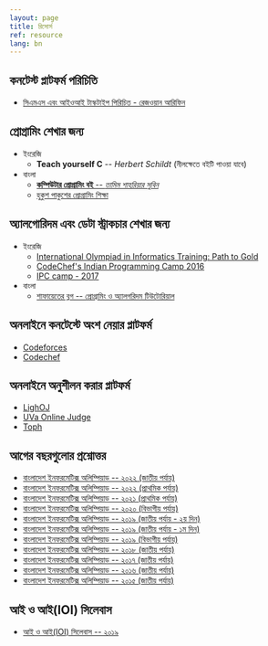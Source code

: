 ```yaml
---
layout: page
title: রিসোর্স
ref: resource
lang: bn
---
```

## কনটেস্ট প্লাটফর্ম পরিচিতি
- [সিএমএস এবং আইওআই টাস্কটাইপ পিরিচিত - রেজওয়ান আরিফিন](https://drive.google.com/file/d/1m5phmsXbWk8rG2dShX8CuPltrrzxLdy2/view)

## প্রোগ্রামিং শেখার জন্য
- ইংরেজি
    - **Teach yourself C** -- *Herbert Schildt* (নীলক্ষেতে বইটি পাওয়া যাবে)
- বাংলা
    - [**কম্পিউটার প্রোগ্রামিং বই** -- *তামিম শাহ‍রিয়ার সুবিন*](https://cpbook.subeen.com/)
    - [হুকুশ পাকুশের প্রোগ্রামিং শিক্ষা](http://hukush-pakush.com/)


## অ্যালগোরিদম এবং ডেটা স্ট্রাকচার শেখার জন্য
- ইংরেজি
    - [International Olympiad in Informatics Training: Path to Gold](https://www.commonlounge.com/discussion/c43e82881eb94fac9dca4140cf4b31d0)
    - [CodeChef's Indian Programming Camp 2016](https://www.youtube.com/playlist?list=PLi0ZM-RCX5nsTc2Z6woHr5qoF6n3b-thO)
    - [IPC camp - 2017](https://www.youtube.com/playlist?list=PLi0ZM-RCX5nvImim3_ilsdLOtDDkOWt-X)
- বাংলা
    - [শাফায়েতের ব্লগ -- প্রোগ্রামিং ও অ্যালগরিদম টিউটোরিয়াল](http://www.shafaetsplanet.com/)

## অনলাইনে কনটেস্টে অংশ নেয়ার প্লাটফর্ম
- [Codeforces](https://codeforces.com/)
- [Codechef](https://www.codechef.com/)

## অনলাইনে অনুশীলন করার প্লাটফর্ম
- [LighOJ](http://lightoj.com)
- [UVa Online Judge](https://uva.onlinejudge.org/)
- [Toph](https://toph.co/)

## আগের বছরগুলোর প্রশ্নোত্তর
- [বাংলাদেশ ইনফরমেটিক্স অলিম্পিয়াড -- ২০২২ (জাতীয় পর্যায়)](https://drive.google.com/drive/folders/1uooYjv_yy8dVEXEdgKVbePLfCLE4PHg7)
- [বাংলাদেশ ইনফরমেটিক্স অলিম্পিয়াড -- ২০২২ (প্রাথমিক পর্যায়)](https://drive.google.com/drive/folders/1nkh8Sv_es4_Q2nuqzUeo5pnY8PXkoW5-)
- [বাংলাদেশ ইনফরমেটিক্স অলিম্পিয়াড -- ২০২১ (প্রাথমিক পর্যায়)](https://drive.google.com/drive/folders/1WLIbHIwhxAE1gTaCvgwAuwfkj_OrVKud)
- [বাংলাদেশ ইনফরমেটিক্স অলিম্পিয়াড -- ২০২০ (বিভাগীয় পর্যায়)](https://drive.google.com/open?id=1J98WZ4Hmpggx-HwHgcji8cQZQ_faPDYG)
- [বাংলাদেশ ইনফরমেটিক্স অলিম্পিয়াড -- ২০১৯ (জাতীয় পর্যায় - ২য় দিন)](https://docs.google.com/document/d/1ObRhrhtqo-RjjCqv9uLsMotuKt0ui1oKIs03UzRu8XU)
- [বাংলাদেশ ইনফরমেটিক্স অলিম্পিয়াড -- ২০১৯ (জাতীয় পর্যায় - ১ম দিন)](https://docs.google.com/document/d/1oOG5mFI45T4oTcsf604bitzPF8rSe5DWDJqLcIcSqVo)
- [বাংলাদেশ ইনফরমেটিক্স অলিম্পিয়াড -- ২০১৯ (বিভাগীয় পর্যায়)](https://drive.google.com/drive/u/0/folders/1GIgSt24SjkTWgBNG0gikJCjQVD8g4vYj)
- [বাংলাদেশ ইনফরমেটিক্স অলিম্পিয়াড -- ২০১৮ (জাতীয় পর্যায়)](https://drive.google.com/drive/u/2/folders/13zM9OVnBsKXgGaZJrVQ1KPcQxENp59N8)
- [বাংলাদেশ ইনফরমেটিক্স অলিম্পিয়াড -- ২০১৭ (জাতীয় পর্যায়)](https://drive.google.com/drive/u/2/folders/0B1o0gxWv12-vOFN2c08wR0hFaEE)
- [বাংলাদেশ ইনফরমেটিক্স অলিম্পিয়াড -- ২০১৬ (জাতীয় পর্যায়)](https://drive.google.com/drive/u/2/folders/0B1o0gxWv12-vV2I3U0wtQ0cyS28)
- [বাংলাদেশ ইনফরমেটিক্স অলিম্পিয়াড -- ২০১৫ (জাতীয় পর্যায়)](https://drive.google.com/drive/u/2/folders/1jsdw97i9WN0EQ5mdCK0UQKCl9oH8SGxV)

## আই ও আই(IOI) সিলেবাস
- [আই ও আই(IOI) সিলেবাস -- ২০১৯](https://people.ksp.sk/~misof/ioi-syllabus/ioi-syllabus-2019.pdf)
